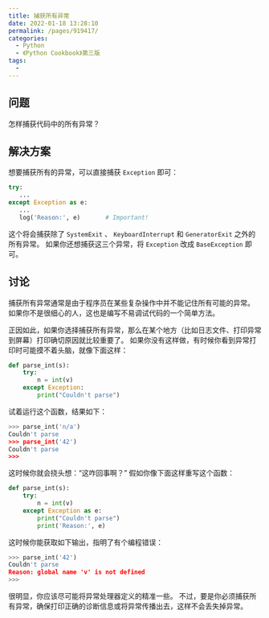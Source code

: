 ```yaml
---
title: 捕获所有异常
date: 2022-01-18 13:28:10
permalink: /pages/919417/
categories:
  - Python
  - 《Python Cookbook》第三版
tags:
  - 
---
```


## 问题

怎样捕获代码中的所有异常？

## 解决方案

想要捕获所有的异常，可以直接捕获 `Exception` 即可：

```python
try:
   ...
except Exception as e:
   ...
   log('Reason:', e)       # Important!
```

这个将会捕获除了 `SystemExit` 、 `KeyboardInterrupt` 和 `GeneratorExit` 之外的所有异常。 如果你还想捕获这三个异常，将 `Exception` 改成 `BaseException` 即可。

## 讨论

捕获所有异常通常是由于程序员在某些复杂操作中并不能记住所有可能的异常。 如果你不是很细心的人，这也是编写不易调试代码的一个简单方法。

正因如此，如果你选择捕获所有异常，那么在某个地方（比如日志文件、打印异常到屏幕）打印确切原因就比较重要了。 如果你没有这样做，有时候你看到异常打印时可能摸不着头脑，就像下面这样：

```python
def parse_int(s):
    try:
        n = int(v)
    except Exception:
        print("Couldn't parse")
```

试着运行这个函数，结果如下：

```python
>>> parse_int('n/a')
Couldn't parse
>>> parse_int('42')
Couldn't parse
>>>
```

这时候你就会挠头想：“这咋回事啊？” 假如你像下面这样重写这个函数：

```python
def parse_int(s):
    try:
        n = int(v)
    except Exception as e:
        print("Couldn't parse")
        print('Reason:', e)
```

这时候你能获取如下输出，指明了有个编程错误：

```python
>>> parse_int('42')
Couldn't parse
Reason: global name 'v' is not defined
>>>
```

很明显，你应该尽可能将异常处理器定义的精准一些。 不过，要是你必须捕获所有异常，确保打印正确的诊断信息或将异常传播出去，这样不会丢失掉异常。